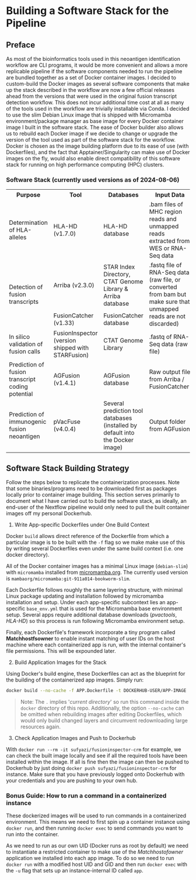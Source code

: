 # Building a Software Stack for the Pipeline
## Preface

As most of the bioinformatics tools used in this neoantigen identification workflow are CLI programs, it would be more convenient and allows a more replicable pipeline if the software components needed to run the pipeline are bundled together as a set of Docker container images. I decided to custom-build the Docker images as several software components that make up the stack described in the workflow are now a few official releases ahead from the versions that were used in the original fusion transcript detection workflow. This does not incur additional time cost at all as many of the tools used in the workflow are trivially installable via Conda. I decided to use the slim Debian Linux image that is shipped with Micromamba environment/package manager as base image for every Docker container image I built in the software stack. The ease of Docker builder also allows us to rebuild each Docker image if we decide to change or upgrade the version of the tool used as part of the software stack for the workflow. Docker is chosen as the image building platform due to its ease of use (with Dockerfiles), and the fact that Apptainer/Singularity can make use of Docker images on the fly, would also enable direct compatibility of this software stack for running on high performance computing (HPC) clusters. 

### Software Stack (currently used versions as of 2024-08-06)

<table>
    <tr>
        <th><b>Purpose</b></th>
        <th><b>Tool</b></th>
        <th><b>Databases</b></th>
        <th><b>Input Data</b></th>
    </tr>
    <tr>
        <td>Determination of HLA-alleles </td>
        <td>HLA-HD (v1.7.0) </td>
        <td>HLA-HD database </td>
        <td>.bam files of MHC region reads and unmapped reads extracted from WES or RNA-Seq data </td>
    </tr>
    <tr>
        <td rowspan="2">Detection of fusion transcripts </td>
        <td>Arriba (v2.3.0) </td>
        <td>STAR Index Directory, CTAT Genome Library &amp; Arriba database  </td>
        <td rowspan="2">.fastq file of RNA-Seq data (raw file, or converted from bam but make sure that unmapped reads are not discarded) </td>
    </tr>
    <tr>
        <td>FusionCatcher (v1.33) </td>
        <td>FusionCatcher database</td>
    </tr>
    <tr>
        <td>In silico validation of fusion calls </td>
        <td>FusionInspector (version shipped with STARFusion) </td>
        <td>CTAT Genome Library</td>
        <td>.fastq of RNA-Seq data (raw file)  </td>
    </tr>
    <tr>
        <td>Prediction of fusion transcript coding potential </td>
        <td>AGFusion (v1.4.1) </td>
        <td>AGFusion database </td>
        <td>Raw output file from Arriba / FusionCatcher </td>
    </tr>
    <tr>
        <td>Prediction of immunogenic fusion neoantigen </td>
        <td>pVacFuse (v4.0.4) </td>
        <td>Several prediction tool databases (installed by default into the Docker image)</td>
        <td>Output folder from AGFusion</td>
    </tr>
</table>

## Software Stack Building Strategy

Follow the steps below to replicate the containerization processes. Note that some binaries/programs need to be downloaded first as packages locally prior to container image building. This section serves primarily to document what I have carried out to build the software stack, as ideally, an end-user of the Nextflow pipeline would only need to pull the built container images off my personal Dockerhub. 

1. Write App-specific Dockerfiles under One Build Context

Docker `build` allows direct reference of the Dockerfile from which a particular image is to be built with the `-f` flag so we make make use of this by writing several Dockerfiles even under the same build context (i.e. one docker directory). 

All of the Docker container images has a minimal Linux image (`debian-slim`) with `micromamba` installed from [micromamba.org](https://micromamba-docker.readthedocs.io). The currently used version is `mambaorg/micromamba:git-911a014-bookworm-slim`. 

Each Dockerfile follows roughly the same layering structure, with minimal Linux package updating and installation followed by micromamba installation and setup. Under each app-specific subcontext lies an app-specific `base_env.yml` that is used for the Micromamba base environment setup. Several apps require additional database downloads (*pvactools*, *HLA-HD*) so this process is run following Micromamba environment setup. 

Finally, each Dockerfile's framework incorporate a tiny program called **Matchhostfsowner** to enable instant matching of user IDs on the host machine where each containerized app is run, with the internal container's file permissions. This will be expounded later. 

2. Build Application Images for the Stack

Using Docker's build engine, these Dockerfiles can act as the blueprint for the building of the containerized app images. Simply run:

```bash
docker build --no-cache -f APP.Dockerfile -t DOCKERHUB-USER/APP-IMAGE .
```

> Note: The `.` implies '*current directory*' so run this command inside the `docker` directory of this repo. Additionally, the option `--no-cache` can be omitted when rebuilding images after editing Dockerfiles, which would only build changed layers and circumvent redownloading large resources again.

3. Check Application Images and Push to Dockerhub

With `docker run --rm -it sufyazi/fusioninspector-crm` for example, we can check the built image locally and see if all the required tools have been installed within the image. If all is fine then the image can then be pushed to Dockerhub by just doing `docker push sufyazi/fusioninspector-crm` for instance. Make sure that you have previously logged onto Dockerhub with your credentials and you are pushing to your own hub.


### Bonus Guide: How to run a command in a containerized instance

These dockerized images will be used to run commands in a containerized environment. This means we need to first spin up a container instance using `docker run`, and then running `docker exec` to send commands you want to run into the container. 

As we need to run as our own UID (Docker runs as root by default) we need to instantiate a restricted container to make use of the *Matchhostofowner* application we installed into each app image. To do so we need to run `docker run` with a modified host UID and GID and then run `docker exec` with the `-u` flag that sets up an instance-internal ID called `app`. 





